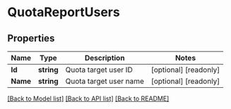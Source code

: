 # QuotaReportUsers

## Properties

Name | Type | Description | Notes
------------ | ------------- | ------------- | -------------
**Id** | **string** | Quota target user ID | [optional] [readonly] 
**Name** | **string** | Quota target user name | [optional] [readonly] 

[[Back to Model list]](../README.md#documentation-for-models) [[Back to API list]](../README.md#documentation-for-api-endpoints) [[Back to README]](../README.md)


